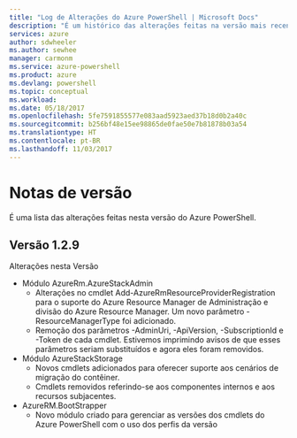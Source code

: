 ```yaml
---
title: "Log de Alterações do Azure PowerShell | Microsoft Docs"
description: "É um histórico das alterações feitas na versão mais recente do Azure PowerShell."
services: azure
author: sdwheeler
ms.author: sewhee
manager: carmonm
ms.service: azure-powershell
ms.product: azure
ms.devlang: powershell
ms.topic: conceptual
ms.workload: 
ms.date: 05/18/2017
ms.openlocfilehash: 5fe7591855577e083aad5923aed37b18d0b2a40c
ms.sourcegitcommit: b256bf48e15ee98865de0fae50e7b81878b03a54
ms.translationtype: HT
ms.contentlocale: pt-BR
ms.lasthandoff: 11/03/2017
---
```

# <a name="release-notes"></a>Notas de versão

É uma lista das alterações feitas nesta versão do Azure PowerShell.

## <a name="version-129"></a>Versão 1.2.9

Alterações nesta Versão

* Módulo AzureRm.AzureStackAdmin
    + Alterações no cmdlet Add-AzureRmResourceProviderRegistration para o suporte do Azure Resource Manager de Administração e divisão do Azure Resource Manager. Um novo parâmetro -ResourceManagerType foi adicionado.
    + Remoção dos parâmetros -AdminUri, -ApiVersion, -SubscriptionId e -Token de cada cmdlet. Estivemos imprimindo avisos de que esses parâmetros seriam substituídos e agora eles foram removidos.
* Módulo AzureStackStorage
    + Novos cmdlets adicionados para oferecer suporte aos cenários de migração do contêiner.
    + Cmdlets removidos referindo-se aos componentes internos e aos recursos subjacentes.
* AzureRM.BootStrapper
    + Novo módulo criado para gerenciar as versões dos cmdlets do Azure PowerShell com o uso dos perfis da versão